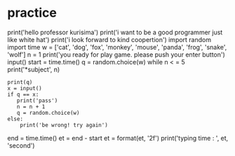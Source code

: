 # practice
print('hello professor kurisima')
print('i want to be a good programmer just like white hat')
print('i look forward to kind coopertion')
import random
import time
w = ['cat', 'dog', 'fox', 'monkey', 'mouse', 'panda', 'frog', 'snake', 'wolf']
n = 1
print('you ready for play game. please push your enter button')
input()
start = time.time()
q = random.choice(w)
while n < = 5
    print('*subject', n)
    
    print(q)
    x = input()
    if q == x:
       print('pass')
       n = n + 1
       q = random.choice(w)
    else:
        print('be wrong! try again')
end = time.time()
et = end - start
et = format(et, '2f')
print('typing time : ', et, 'second')
    
    
    

